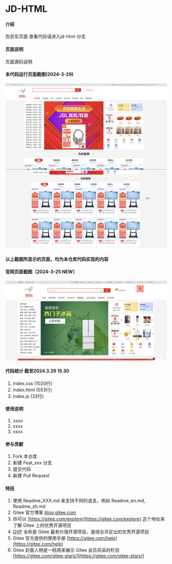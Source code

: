 # JD-HTML

#### 介绍
伪京东页面
查看代码请进入jd-html 分支
#### 页面说明
页面源码说明
#### 本代码运行页面截图(2024-3-29)

![NEW](./png/2024-03-29%20153205.png)
![NEW](./png/2024-03-29%20153231.png)

#### 以上截图所显示的页面，均为本仓库代码实现的内容

#### 官网页面截图（2024-3-25 NEW）

![](./png/b0e18a6d49018e100eba52366c3c028.png)
#### 代码统计 截至2024.3.29 15.30

1.  index.css (1020行)
2.  index.html (553行)
3.  index.js (33行)

#### 使用说明

1.  xxxx
2.  xxxx
3.  xxxx

#### 参与贡献

1.  Fork 本仓库
2.  新建 Feat_xxx 分支
3.  提交代码
4.  新建 Pull Request


#### 特技

1.  使用 Readme\_XXX.md 来支持不同的语言，例如 Readme\_en.md, Readme\_zh.md
2.  Gitee 官方博客 [blog.gitee.com](https://blog.gitee.com)
3.  你可以 [https://gitee.com/explore](https://gitee.com/explore) 这个地址来了解 Gitee 上的优秀开源项目
4.  [GVP](https://gitee.com/gvp) 全称是 Gitee 最有价值开源项目，是综合评定出的优秀开源项目
5.  Gitee 官方提供的使用手册 [https://gitee.com/help](https://gitee.com/help)
6.  Gitee 封面人物是一档用来展示 Gitee 会员风采的栏目 [https://gitee.com/gitee-stars/](https://gitee.com/gitee-stars/)

